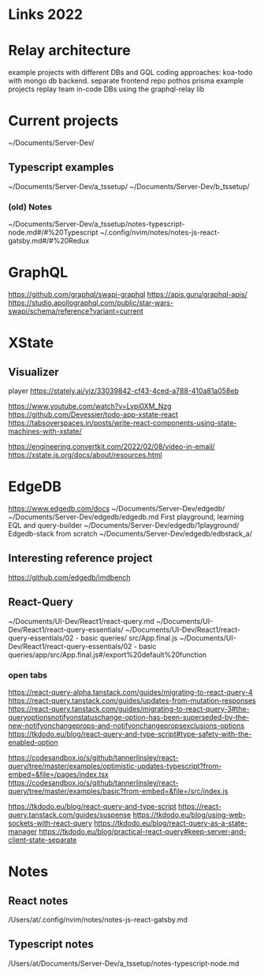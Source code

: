 
# Links 2022

# Relay architecture

example projects with different DBs and GQL coding approaches:
koa-todo with mongo db backend. separate frontend repo
pothos prisma example projects
replay team in-code DBs using the graphql-relay lib

# Current projects
~/Documents/Server-Dev/

## Typescript examples
~/Documents/Server-Dev/a_tssetup/
~/Documents/Server-Dev/b_tssetup/

### (old) Notes
~/Documents/Server-Dev/a_tssetup/notes-typescript-node.md#/#%20Typescript
~/.config/nvim/notes/notes-js-react-gatsby.md#/#%20Redux

# GraphQL
https://github.com/graphql/swapi-graphql
https://apis.guru/graphql-apis/
https://studio.apollographql.com/public/star-wars-swapi/schema/reference?variant=current

# XState

## Visualizer
player
https://stately.ai/viz/33039842-cf43-4ced-a788-410a81a058eb


https://www.youtube.com/watch?v=Lvpi0XM_Nzg
https://github.com/Devessier/todo-app-xstate-react
https://tabsoverspaces.in/posts/write-react-components-using-state-machines-with-xstate/

https://engineering.convertkit.com/2022/02/08/video-in-email/
https://xstate.js.org/docs/about/resources.html


# EdgeDB
https://www.edgedb.com/docs
~/Documents/Server-Dev/edgedb/
~/Documents/Server-Dev/edgedb/edgedb.md
First playground, learning EQL and query-builder
~/Documents/Server-Dev/edgedb/1playground/
Edgedb-stack from scratch
~/Documents/Server-Dev/edgedb/edbstack_a/

## Interesting reference project
https://github.com/edgedb/imdbench

## React-Query
~/Documents/UI-Dev/React1/react-query.md
~/Documents/UI-Dev/React1/react-query-essentials/
~/Documents/UI-Dev/React1/react-query-essentials/02 - basic queries/
src/App.final.js
~/Documents/UI-Dev/React1/react-query-essentials/02 - basic queries/app/src/App.final.js#/export%20default%20function

### open tabs
https://react-query-alpha.tanstack.com/guides/migrating-to-react-query-4
https://react-query.tanstack.com/guides/updates-from-mutation-responses
https://react-query.tanstack.com/guides/migrating-to-react-query-3#the-queryoptionsnotifyonstatuschange-option-has-been-superseded-by-the-new-notifyonchangeprops-and-notifyonchangepropsexclusions-options
https://tkdodo.eu/blog/react-query-and-type-script#type-safety-with-the-enabled-option

https://codesandbox.io/s/github/tannerlinsley/react-query/tree/master/examples/optimistic-updates-typescript?from-embed=&file=/pages/index.tsx
https://codesandbox.io/s/github/tannerlinsley/react-query/tree/master/examples/basic?from-embed=&file=/src/index.js

https://tkdodo.eu/blog/react-query-and-type-script
https://react-query.tanstack.com/guides/suspense
https://tkdodo.eu/blog/using-web-sockets-with-react-query
https://tkdodo.eu/blog/react-query-as-a-state-manager
https://tkdodo.eu/blog/practical-react-query#keep-server-and-client-state-separate

# Notes

## React notes
/Users/at/.config/nvim/notes/notes-js-react-gatsby.md

## Typescript notes
/Users/at/Documents/Server-Dev/a_tssetup/notes-typescript-node.md










